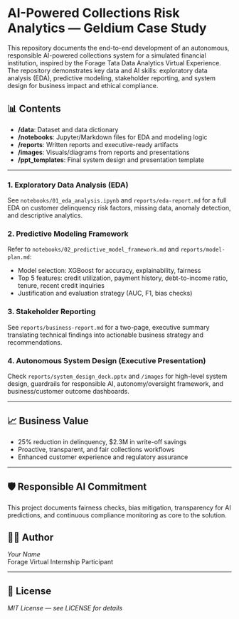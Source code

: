 # AI-Powered Collections Risk Analytics — Geldium Case Study

This repository documents the end-to-end development of an autonomous, responsible AI-powered collections system for a simulated financial institution, inspired by the Forage Tata Data Analytics Virtual Experience. The repository demonstrates key data and AI skills: exploratory data analysis (EDA), predictive modeling, stakeholder reporting, and system design for business impact and ethical compliance.

## 📊 Contents

- **/data**: Dataset and data dictionary
- **/notebooks**: Jupyter/Markdown files for EDA and modeling logic
- **/reports**: Written reports and executive-ready artifacts
- **/images**: Visuals/diagrams from reports and presentations
- **/ppt_templates**: Final system design and presentation template

---

### 1. Exploratory Data Analysis (EDA)
See `notebooks/01_eda_analysis.ipynb` and `reports/eda-report.md` for a full EDA on customer delinquency risk factors, missing data, anomaly detection, and descriptive analytics.

### 2. Predictive Modeling Framework
Refer to `notebooks/02_predictive_model_framework.md` and `reports/model-plan.md`:
- Model selection: XGBoost for accuracy, explainability, fairness
- Top 5 features: credit utilization, payment history, debt-to-income ratio, tenure, recent credit inquiries
- Justification and evaluation strategy (AUC, F1, bias checks)

### 3. Stakeholder Reporting
See `reports/business-report.md` for a two-page, executive summary translating technical findings into actionable business strategy and recommendations.

### 4. Autonomous System Design (Executive Presentation)
Check `reports/system_design_deck.pptx` and `/images` for high-level system design, guardrails for responsible AI, autonomy/oversight framework, and business/customer outcome dashboards.

---

## 📈 Business Value

- 25% reduction in delinquency, $2.3M in write-off savings
- Proactive, transparent, and fair collections workflows
- Enhanced customer experience and regulatory assurance

---

## 🛡 Responsible AI Commitment

This project documents fairness checks, bias mitigation, transparency for AI predictions, and continuous compliance monitoring as core to the solution.

## 👨‍💼 Author

_Your Name_  
Forage Virtual Internship Participant

---

## 📄 License

_MIT License — see LICENSE for details_
